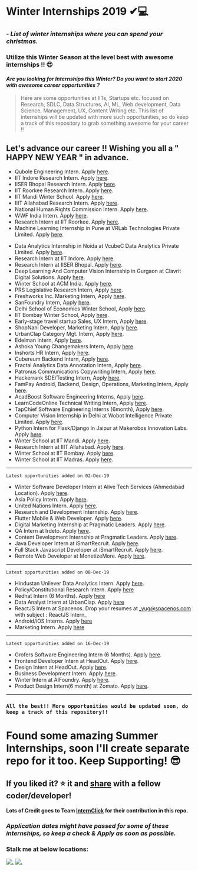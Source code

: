 # Winter Internships 2019 ✔💻
### - *List of winter internships where you can spend your christmas.*
### Utilize this Winter Season at the level best with awesome internships !! 😍

#### *Are you looking for Internships this Winter? Do you want to start 2020 with awesome career opportunities ?*

> Here are some opportunities at IITs, Startups etc. focused on Research, SDLC, Data Structures, AI, ML, Web development, Data Science, Management, UX, Content Writing etc. This list of internships will be updated with more such opportunities, so do keep a track of this repository to grab something awesome for your career !!

## Let's advance our career !! Wishing you all a " HAPPY NEW YEAR " in advance.

- Qubole	Engineering Intern. Apply [here](https://jobs.lever.co/qubole/2268bded-f717-4dbf-b520-239fd487fb4c/apply).
- IIT Indore	Research Intern. Apply [here](http://people.iiti.ac.in/~sdhina/index.php/opportunities1/internshippositions).
- IISER Bhopal Research Intern. Apply [here](https://www.iiserb.ac.in/doaa/internship).
- IIT Roorkee	Research Intern. Apply [here](https://www.iitr.ac.in/dic/internship.html).
- IIT Mandi	Winter School. Apply [here](http://www.acslab.org/winterschool/home.html).
- IIIT Allahabad	Research Intern. Apply [here](https://www.iiita.ac.in/downloads/announcements/uploads/2019%20April%20internship%20dissertation526.pdf).
- National Human Rights Commission	Intern. Apply [here](http://nhrc.nic.in/training-programmes/short-term-internship-programme).
- WWF India	Intern. Apply [here](https://www.wwfindia.org/who_we_are/internship_at_wwf_india/).
- Research Intern	at IIT Roorkee. Apply [here](https://www.iitr.ac.in/dic/internship.html).
- Machine Learning Internship in Pune at VRLab Technologies Private Limited. Apply [here](https://internshala.com/internship/detail/machine-learning-internship-in-pune-at-vrlab-technologies-private-limited1572666025).
<!--   - Research Intern	at IIT Kanpur. Apply [here](https://www.teqipiitk.in/workshop/2019/wi19/).
- Research Intern	at IIT Bhubaneswar. Apply [here](http://webapps.iitbbs.ac.in/internship-application/index.php)  -->
- Data Analytics Internship in Noida at VcubeC Data Analytics Private Limited. Apply [here](https://internshala.com/internship/detail/data-analytics-internship-in-noida-at-vcubec-data-analytics-private-limited1572669452).
- Research Intern	at IIT Indore. Apply [here](http://people.iiti.ac.in/~sdhina/index.php/opportunities1/internshippositions).
- Research Intern at IISER Bhopal. Apply [here](https://www.iiserb.ac.in/doaa/internship).
- Deep Learning And Computer Vision Internship in Gurgaon at Clavrit Digital Solutions. Apply [here](https://internshala.com/internship/detail/deep-learning-and-computer-vision-internship-in-gurgaon-at-clavrit-digital-solutions1572604355).
- Winter School at ACM India. Apply [here](https://india.acm.org/education/acm-india-winter-schools).
- PRS Legislative Research	Intern,	Apply [here](https://www.prsindia.org/aboutus/internships-at-prs).
- Freshworks Inc.	Marketing Intern,	Apply [here](https://twitter.com/nivasravi/status/1189403362183090177).
- SanFoundry	Intern,	Apply [here](https://www.sanfoundry.com/internship/).
- Delhi School of Economics	Winter School,	Apply [here](http://econdse.org/ws2019/).
- IIT Bombay	Winter School,	Apply [here](https://sat-smt.in/registration.html).
- Early-stage travel startup	Sales, UX Intern,	Apply [here](https://www.linkedin.com/posts/ajitesh-kaicker-2bb1a850_looking-to-hire-interns-for-december-and-activity-6598458357156274176-NRZB).
- ShopNani	Developer, Marketing Intern,	Apply [here](https://www.linkedin.com/posts/yuganshchokra_internship-jobpost-activity-6598092472537190400-tyPM).
- UrbanClap	Category Mgt. Intern,	Apply [here](https://internshala.com/internship/detail/category-management-intensive-internship-program-internship-in-bangalore-at-urbanclap1573112674).
- Edelman	Intern,	Apply [here](https://www.linkedin.com/jobs/view/1545597615).
- Ashoka Young Changemakers	Intern,	Apply [here](https://jobs.jobvite.com/ashoka/job/oO3obfwa).
- Inshorts	HR Intern,	Apply [here](https://www.linkedin.com/jobs/view/1600546348).
- Cubereum	Backend Intern,	Apply [here](https://www.linkedin.com/jobs/view/1532918531).
- Fractal Analytics	Data Annotation Intern,	Apply [here](https://www.linkedin.com/jobs/view/1550925712).
- Patronus Communications	Copywriting Intern,	Apply [here](https://www.linkedin.com/jobs/view/1559617707).
- Hackerrank	SDE/Testing Intern,	Apply [here](https://www.hackerrank.com/careers).
- FamPay	Android, Backend, Design, Operations, Marketing Intern,	Apply [here](https://docs.google.com/forms/d/e/1FAIpQLSd_eGRTspzSe27oS6SSY0vM-hxfJBZqzXk-1P_3ffiND7PFpg/viewform).
- AcadBoost	Software Engineering Interns,	Apply [here](https://docs.google.com/forms/d/e/1FAIpQLSc6WC9qXNSc52hZyboBUThqMOxGToqtoc7bCc7dYixVKZImCw/viewform).
- LearnCodeOnline	Technical Writing Intern,	Apply [here](https://www.youtube.com/watch?v=HWNZfeMN26M).
- TapChief	Software Engineering Interns (6month),	Apply [here](https://www.tapchief.com/h/tech-interns).
- Computer Vision Internship in Delhi at Wobot Intelligence Private Limited. Apply [here](https://internshala.com/internship/detail/computer-vision-internship-in-delhi-at-wobot-intelligence-private-limited1572677537).
- Python Intern for Flask/Django in Jaipur at Makerobos Innovation Labs. Apply [here](https://www.hirist.com/j/makerobos-innovation-labs-python-intern-flask-django-0-2-yrs-510702.html).
- Winter School	at IIT Mandi. Apply [here](http://www.acslab.org/winterschool/home.html).
- Research Intern	at IIIT Allahabad. Apply [here](https://www.iiita.ac.in/downloads/announcements/uploads/2019%20April%20internship%20dissertation526.pdf).
- Winter School	at IIT Bombay. Apply [here](https://sat-smt.in/registration.html).
- Winter School at IIT Madras. Apply [here](https://ekonnect.net/events).
---
```Latest opportunities added on 02-Dec-19```
- Winter Software Developer Intern at Alive Tech Services (Ahmedabad Location). Apply [here](https://neuvoo.co.in/view/?id=a668add90a7c&source=linkedin&utm_source=partner&utm_medium=linkedin&puid=fadfaddabddagdd8badfeadcbadc9dd7bddgfadf3de9cacdfec3ddcg3e&splitab=1&action=emailAlert).
- Asia Policy Intern. Apply [here](https://neuvoo.co.in/view/?id=bc248ea82c1b&source=linkedin&utm_source=partner&utm_medium=linkedin&puid=fadeaaddbddegddcbdd8eadbbadf9dd8bddefadd3defcacefec3ddcg3e&splitab=1&action=emailAlert).
- United Nations Intern. Apply [here](https://neuvoo.co.in/view/?from=page-e-related&id=00029df2b90c&lang=en&k=asia+policy+intern&newjob=yes&splitab=1&action=emailAlert).
- Research and Development Internship. Apply [here](https://neuvoo.co.in/view/?jpos=6&jp=1&id=f641fb0a13a0&lang=en&k=remote+intern&splitab=1&action=emailAlert).
- Flutter Mobile & Web Developer. Apply [here](https://neuvoo.co.in/view/?jpos=12&jp=1&id=835287c170cc&lang=en&k=remote+intern&splitab=1&action=emailAlert).
- Digital Marketing Internship at Pragmatic Leaders. Apply [here](https://neuvoo.co.in/view/?jpos=17&jp=1&id=af66eb30957a&lang=en&k=remote+intern&splitab=1&action=emailAlert).
- QA Intern at Irdeto. Apply [here](https://neuvoo.co.in/view/?jpos=15&jp=1&id=ceea5e226e37&lang=en&k=remote+intern).
- Content Development Internship at Pragmatic Leaders. Apply [here](https://neuvoo.co.in/view/?jpos=19&jp=1&id=bd9990d8d4aa&lang=en&k=remote+intern&splitab=1&action=emailAlert).
- Java Developer Intern at iSmartRecruit. Apply [here](https://neuvoo.co.in/view/?id=9252bf43d559&oapply=org_v2019-12&source=jobisjob_bulk&utm_source=partner&utm_medium=jobisjob_bulk&puid=gdd73dee3deb3deebaaeda9a4dacfdadaaac3deb3debcdd7bed3dddeded3dcdbdbdbbbde9ed3bddf&splitab=1&action=emailAlert).
- Full Stack Javascript Developer at iSmartRecruit. Apply [here](https://neuvoo.co.in/view/?id=f29e813ea6d4&oapply=org_v2019-12&source=jobisjob_bulk&utm_source=partner&utm_medium=jobisjob_bulk&puid=gada3dee3de73aebbda8dd9f4dadfaabaaaf3dea3aeccddcbed3dddeded3dcdbdbdbbbde9ed3bddf&splitab=1&action=emailAlert).
- Remote Web Developer at MonetizeMore. Apply [here](https://neuvoo.co.in/view/?id=e3014d5942c6&oapply=org_v2019-12&source=jobisjob_bulk&utm_source=partner&utm_medium=jobisjob_bulk&puid=gadb3ded3deg3defbdacda9c4dabfda7adac3dee3aedcddabed3dddeded3dcdbdbdbbbde9ed3bddf&splitab=1&action=emailAlert).
---
```Latest opportunities added on 08-Dec-19```
- Hindustan Unilever Data Analytics Intern. Apply [here](https://insideiim.com/a-two-month-internship-with-hul-put-your-data-analytics-hat-on).
- Policy/Constitutional Research Intern. Apply [here](https://internshala.com/internship/detail/policy-constitutional-research-internship-in-gurgaon-at-the-pranab-mukherjee-foundation1573467851)
- Redhat Intern (6 Months). Apply [here](https://www.linkedin.com/posts/coding-club_hiring-interns-redhatjobs-activity-6604310679207936000-usS2)
- Data Analyst Intern at UrbanClap. Apply [here](https://www.linkedin.com/posts/utkarshbajpai_urbanclap-is-offering-a-data-analyst-internship-activity-6603620493226545152-203Q)
- ReactJS Intern at Spacenos. Drop your resumes at _yug@spacenos.com with subject : ReactJS Intern_
- Android/iOS Interns. Apply [here](https://www.linkedin.com/posts/anant-mittal-boss_hiring-winter-interns-our-company-hiring-activity-6605509630481309696-N6O-)
- Marketing Intern. Apply [here](https://internshala.com/internship/detail/marketing-internship-in-mumbai-at-times-internet-limited1575626227)
---
```Latest opportunities added on 16-Dec-19```
- Grofers Software Engineering Intern (6 Months). Apply [here](https://grofers.recruiterbox.com/jobs/fk03th8/).
- Frontend Developer Intern at HeadOut. Apply [here](https://www.headout.com/careers/job/272106).
- Design Intern at HeadOut. Apply [here](https://www.headout.com/careers/job/293160).
- Business Development Intern. Apply [here](https://www.klook.com/careers?location=India&id=job_20191118100357_PKBIBXTYX1GT3UHB).
- Winter Intern at AIFoundry. Apply [here](https://www.linkedin.com/posts/ai-foundry-ai_internships-artificialintelligence-bangalorejobs-activity-6608612581915582464-ZSea).
- Product Design Intern(6 month) at Zomato. Apply [here](https://www.linkedin.com/jobs/view/1642499708/?alternateChannel=jymbii).
---
### ```All the best!! More opportunities would be updated soon, do keep a track of this repository!!``` 

# Found some amazing Summer Internships, soon I'll create separate repo for it too. Keep Supporting! 😎

## If you liked it? :star: it and [share](https://github.com/ashutoshaneja/Winter-Internships-2019/blob/master/interships-list.md) with a fellow coder/developer!

#### Lots of Credit goes to Team [InternClick](http://bit.ly/2MIs8pf) for their contribution in this repo.

### _Application dates might have passed for some of these internships, so keep a check & Apply as soon as possible._


### Stalk me at below locations:
[![.][linkedin-image]][linkedin-url] [![.][tweet-image]][tweet-url]

<!-- Image dfns -->
[linkedin-image]: https://cdn2.iconfinder.com/data/icons/popular-social-media-flat/48/Popular_Social_Media-21-128.png
[linkedin-url]: https://www.linkedin.com/in/ashutosh-aneja/
[tweet-image]: https://cdn3.iconfinder.com/data/icons/flat-icons-web/40/Twitter-128.png
[tweet-url]: http://twitter.com/ashuistic
